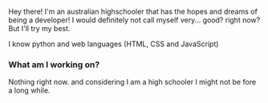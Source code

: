 Hey there!
I'm an australian highschooler that has the hopes and dreams of being a developer!
I would definitely not call myself very... good? right now? But I'll try my best.

I know python and web languages (HTML, CSS and JavaScript)

### What am I working on?
Nothing right now. and considering I am a high schooler I might not be fore a long while.
